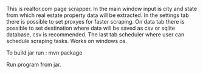 This is realtor.com page scrapper. In the main window input is city and state from which real estate property data will be extracted. In the settings tab there is possible to set proxyes for faster scraping. On data tab there is possible to set destination where data will be saved as csv or sqlite database, csv is recommended.
The last tab scheduler where user can schedule scraping tasks.
Works on windows os.

To build jar run : mvn package

Run program from jar.